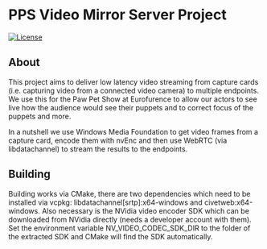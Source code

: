 PPS Video Mirror Server Project
=======

[![License](https://img.shields.io/badge/license-MIT-brightgreen.svg)](https://opensource.org/licenses/MIT)

About
-------

This project aims to deliver low latency video streaming from capture cards (i.e. capturing video from a connected video camera) to multiple endpoints.
We use this for the Paw Pet Show at Eurofurence to allow our actors to see live how the audience would see their puppets and to correct focus of the puppets and more.

In a nutshell we use Windows Media Foundation to get video frames from a capture card, encode them with nvEnc and then use WebRTC (via libdatachannel) to stream the results to the endpoints.

Building
--------

Building works via CMake, there are two dependencies which need to be installed via vcpkg: libdatachannel[srtp]:x64-windows and civetweb:x64-windows.
Also necessary is the NVidia video encoder SDK which can be downloaded from NVidia directly (needs a developer account with them). Set the environment variable NV_VIDEO_CODEC_SDK_DIR to the folder of the extracted SDK and CMake will find the SDK automatically.
